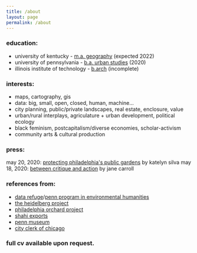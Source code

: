```yaml
---
title: /about
layout: page
permalink: /about
---
```


### education:
- university of kentucky - [m.a. geography](https://geography.as.uky.edu/) (expected 2022)
- university of pennsylvania - [b.a. urban studies](https://urban.sas.upenn.edu/) (2020)
- illinois institute of technology - [b.arch](https://arch.iit.edu/) (incomplete)

### interests:
- maps, cartography, gis
- data: big, small, open, closed, human, machine...
- city planning, public/private landscapes, real estate, enclosure, value
- urban/rural interplays, agriculature + urban development, political ecology
- black feminism, postcapitalism/diverse economies, scholar-activism
- community arts & cultural production

### press:
may 20, 2020: [protecting philadelphia's public gardens](https://omnia.sas.upenn.edu/story/protecting-philadelphia%E2%80%99s-urban-gardens) by katelyn silva
may 18, 2020: [between critique and action](https://omnia.sas.upenn.edu/story/between-critique-and-action) by jane carroll

### references from:
- [data refuge](https://www.datarefuge.org/)/[penn program in environmental humanities](https://ppeh.sas.upenn.edu/)
- [the heidelberg project](https://www.heidelberg.org/)
- [philadelphia orchard project](https://www.phillyorchards.org/)
- [shahi exports](https://www.shahi.co.in/)
- [penn museum](https://www.penn.museum/)
- [city clerk of chicago](https://www.chicityclerk.com/)

### full cv available upon request.
